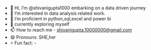 - 👋 Hi, I’m @shivanigupta1000 embarking on a data driven journey
- 👀 I’m interested in data analysis related work.
- 🌱 I’m proficient in python,sql,excel and power bi
- 💞 currently exploring myself
- 📫 How to reach me - shivanigupta.10000000@gmail.com
- 😄 Pronouns: SHE,her
- ⚡ Fun fact: -

<!---
shivanigupta1000/shivanigupta1000 is a ✨ special ✨ repository because its `README.md` (this file) appears on your GitHub profile.
You can click the Preview link to take a look at your changes.
--->
